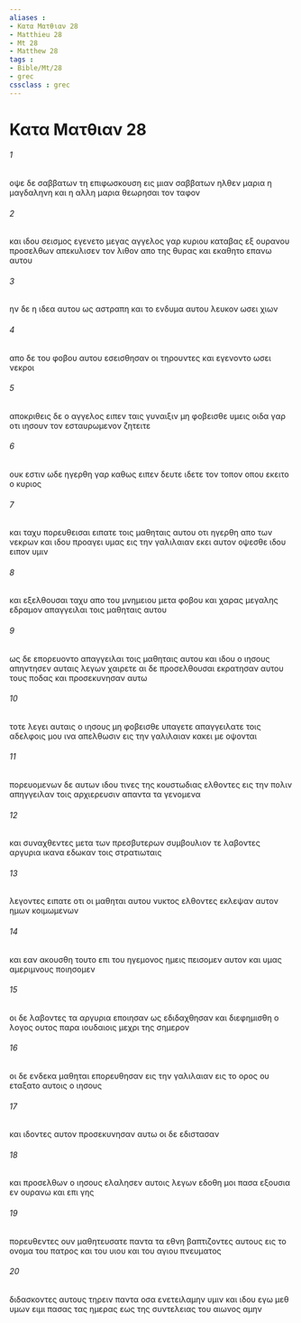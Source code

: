 ```yaml
---
aliases : 
- Κατα Ματθιαν 28
- Matthieu 28
- Mt 28
- Matthew 28
tags : 
- Bible/Mt/28
- grec
cssclass : grec
---
```


# Κατα Ματθιαν 28

###### 1
οψε δε σαββατων τη επιφωσκουση εις μιαν σαββατων ηλθεν μαρια η μαγδαληνη και η αλλη μαρια θεωρησαι τον ταφον
###### 2
και ιδου σεισμος εγενετο μεγας αγγελος γαρ κυριου καταβας εξ ουρανου προσελθων απεκυλισεν τον λιθον απο της θυρας και εκαθητο επανω αυτου
###### 3
ην δε η ιδεα αυτου ως αστραπη και το ενδυμα αυτου λευκον ωσει χιων
###### 4
απο δε του φοβου αυτου εσεισθησαν οι τηρουντες και εγενοντο ωσει νεκροι
###### 5
αποκριθεις δε ο αγγελος ειπεν ταις γυναιξιν μη φοβεισθε υμεις οιδα γαρ οτι ιησουν τον εσταυρωμενον ζητειτε
###### 6
ουκ εστιν ωδε ηγερθη γαρ καθως ειπεν δευτε ιδετε τον τοπον οπου εκειτο ο κυριος
###### 7
και ταχυ πορευθεισαι ειπατε τοις μαθηταις αυτου οτι ηγερθη απο των νεκρων και ιδου προαγει υμας εις την γαλιλαιαν εκει αυτον οψεσθε ιδου ειπον υμιν
###### 8
και εξελθουσαι ταχυ απο του μνημειου μετα φοβου και χαρας μεγαλης εδραμον απαγγειλαι τοις μαθηταις αυτου
###### 9
ως δε επορευοντο απαγγειλαι τοις μαθηταις αυτου και ιδου ο ιησους απηντησεν αυταις λεγων χαιρετε αι δε προσελθουσαι εκρατησαν αυτου τους ποδας και προσεκυνησαν αυτω
###### 10
τοτε λεγει αυταις ο ιησους μη φοβεισθε υπαγετε απαγγειλατε τοις αδελφοις μου ινα απελθωσιν εις την γαλιλαιαν κακει με οψονται
###### 11
πορευομενων δε αυτων ιδου τινες της κουστωδιας ελθοντες εις την πολιν απηγγειλαν τοις αρχιερευσιν απαντα τα γενομενα
###### 12
και συναχθεντες μετα των πρεσβυτερων συμβουλιον τε λαβοντες αργυρια ικανα εδωκαν τοις στρατιωταις
###### 13
λεγοντες ειπατε οτι οι μαθηται αυτου νυκτος ελθοντες εκλεψαν αυτον ημων κοιμωμενων
###### 14
και εαν ακουσθη τουτο επι του ηγεμονος ημεις πεισομεν αυτον και υμας αμεριμνους ποιησομεν
###### 15
οι δε λαβοντες τα αργυρια εποιησαν ως εδιδαχθησαν και διεφημισθη ο λογος ουτος παρα ιουδαιοις μεχρι της σημερον
###### 16
οι δε ενδεκα μαθηται επορευθησαν εις την γαλιλαιαν εις το ορος ου εταξατο αυτοις ο ιησους
###### 17
και ιδοντες αυτον προσεκυνησαν αυτω οι δε εδιστασαν
###### 18
και προσελθων ο ιησους ελαλησεν αυτοις λεγων εδοθη μοι πασα εξουσια εν ουρανω και επι γης
###### 19
πορευθεντες ουν μαθητευσατε παντα τα εθνη βαπτιζοντες αυτους εις το ονομα του πατρος και του υιου και του αγιου πνευματος
###### 20
διδασκοντες αυτους τηρειν παντα οσα ενετειλαμην υμιν και ιδου εγω μεθ υμων ειμι πασας τας ημερας εως της συντελειας του αιωνος αμην
